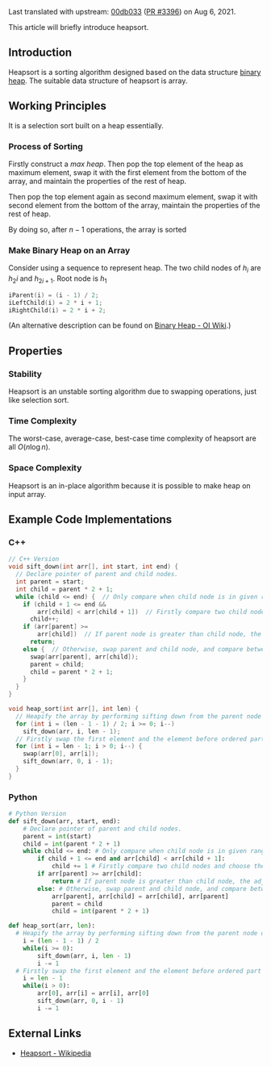 Last translated with upstream: [00db033](https://github.com/OI-wiki/OI-wiki/commit/00db033180930fa4e37f003402450f90d55f490e#diff-f5b0335f7a5d7cbf96dddd362a90389bb6207b08364b659371b7c1911fec8c64) ([PR #3396](https://github.com/OI-wiki/OI-wiki/pull/3396)) on Aug 6, 2021.

This article will briefly introduce heapsort.

## Introduction

Heapsort is a sorting algorithm designed based on the data structure [binary heap](../ds/binary-heap.md). The suitable data structure of heapsort is array.

## Working Principles

It is a selection sort built on a heap essentially.

### Process of Sorting

Firstly construct a *max heap*. Then pop the top element of the heap as maximum element, swap it with the first element from the bottom of the array, and maintain the properties of the rest of heap.

Then pop the top element again as second maximum element, swap it with second element from the bottom of the array, maintain the properties of the rest of heap.

By doing so, after $n-1$ operations, the array is sorted

### Make Binary Heap on an Array

Consider using a sequence to represent heap. The two child nodes of $h_i$ are $h_2i$ and $h_{2i+1}$. Root node is $h_1$

```cpp
iParent(i) = (i - 1) / 2;
iLeftChild(i) = 2 * i + 1;
iRightChild(i) = 2 * i + 2;
```
(An alternative description can be found on [Binary Heap - OI Wiki](../ds/binary-heap.md#Implementation).)

## Properties

### Stability

Heapsort is an unstable sorting algorithm due to swapping operations, just like selection sort.

### Time Complexity

The worst-case, average-case, best-case time complexity of heapsort are all $O(n\log n)$.

### Space Complexity

Heapsort is an in-place algorithm because it is possible to make heap on input array.

## Example Code Implementations

### C++

```cpp
// C++ Version
void sift_down(int arr[], int start, int end) {
  // Declare pointer of parent and child nodes.
  int parent = start;
  int child = parent * 2 + 1;
  while (child <= end) {  // Only compare when child node is in given range.
    if (child + 1 <= end &&
        arr[child] < arr[child + 1])  // Firstly compare two child nodes and choose the greater.
      child++;
    if (arr[parent] >=
        arr[child])  // If parent node is greater than child node, the adjustment is complete and ready to return.
      return;
    else {  // Otherwise, swap parent and child node, and compare between child and child's child node.
      swap(arr[parent], arr[child]);
      parent = child;
      child = parent * 2 + 1;
    }
  }
}

void heap_sort(int arr[], int len) {
  // Heapify the array by performing sifting down from the parent node of the last node.
  for (int i = (len - 1 - 1) / 2; i >= 0; i--) 
    sift_down(arr, i, len - 1);
  // Firstly swap the first element and the element before ordered part of elements, then re-adjust remaining heap, until the array is sorted.
  for (int i = len - 1; i > 0; i--) {
    swap(arr[0], arr[i]);
    sift_down(arr, 0, i - 1);
  }
}
```

### Python

```python
# Python Version
def sift_down(arr, start, end):
    # Declare pointer of parent and child nodes.
    parent = int(start)
    child = int(parent * 2 + 1)
    while child <= end: # Only compare when child node is in given range.
        if child + 1 <= end and arr[child] < arr[child + 1]:
            child += 1 # Firstly compare two child nodes and choose the greater.
        if arr[parent] >= arr[child]:
            return # If parent node is greater than child node, the adjustment is complete and ready to return.
        else: # Otherwise, swap parent and child node, and compare between child and child's child node.
            arr[parent], arr[child] = arr[child], arr[parent]
            parent = child
            child = int(parent * 2 + 1)

def heap_sort(arr, len):
  # Heapify the array by performing sifting down from the parent node of the last node.
    i = (len - 1 - 1) / 2
    while(i >= 0):
        sift_down(arr, i, len - 1)
        i -= 1
  # Firstly swap the first element and the element before ordered part of elements, then re-adjust remaining heap, until the array is sorted.
    i = len - 1
    while(i > 0):
        arr[0], arr[i] = arr[i], arr[0]
        sift_down(arr, 0, i - 1)
        i -= 1
```

## External Links

- [Heapsort - Wikipedia](https://en.wikipedia.org/wiki/Heapsort)
